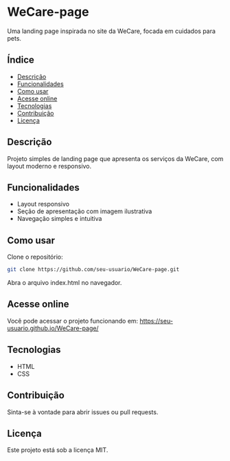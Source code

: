 # WeCare-page

Uma landing page inspirada no site da WeCare, focada em cuidados para pets.

## Índice

- [Descrição](#descrição)
- [Funcionalidades](#funcionalidades)
- [Como usar](#como-usar)
- [Acesse online](#acesse-online)
- [Tecnologias](#tecnologias)
- [Contribuição](#contribuição)
- [Licença](#licença)

## Descrição

Projeto simples de landing page que apresenta os serviços da WeCare, com layout moderno e responsivo.

## Funcionalidades

- Layout responsivo
- Seção de apresentação com imagem ilustrativa
- Navegação simples e intuitiva

## Como usar

Clone o repositório:
```bash
git clone https://github.com/seu-usuario/WeCare-page.git
```
Abra o arquivo index.html no navegador.

## Acesse online
Você pode acessar o projeto funcionando em:
https://seu-usuario.github.io/WeCare-page/

## Tecnologias
- HTML
- CSS
## Contribuição
Sinta-se à vontade para abrir issues ou pull requests.

## Licença
Este projeto está sob a licença MIT.
